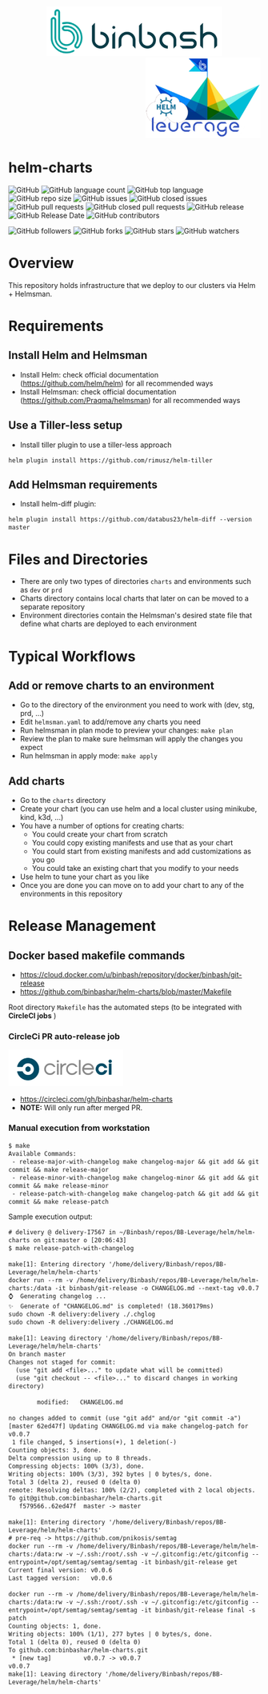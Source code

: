 <div align="center">
    <img src="https://raw.githubusercontent.com/binbashar/helm-charts/master/figures/binbash.png" alt="drawing" width="350"/>
</div>
<div align="right">
  <img src="https://raw.githubusercontent.com/binbashar/helm-charts/master/figures/binbash-leverage-helm.png" alt="leverage" width="230"/>
</div>

# helm-charts

![GitHub](https://img.shields.io/github/license/binbashar/helm-charts.svg)
![GitHub language count](https://img.shields.io/github/languages/count/binbashar/helm-charts.svg)
![GitHub top language](https://img.shields.io/github/languages/top/binbashar/helm-charts.svg)
![GitHub repo size](https://img.shields.io/github/repo-size/binbashar/helm-charts.svg)
![GitHub issues](https://img.shields.io/github/issues/binbashar/helm-charts.svg)
![GitHub closed issues](https://img.shields.io/github/issues-closed/binbashar/helm-charts.svg)
![GitHub pull requests](https://img.shields.io/github/issues-pr/binbashar/helm-charts.svg)
![GitHub closed pull requests](https://img.shields.io/github/issues-pr-closed/binbashar/helm-charts.svg)
![GitHub release](https://img.shields.io/github/release/binbashar/helm-charts.svg)
![GitHub Release Date](https://img.shields.io/github/release-date/binbashar/helm-charts.svg)
![GitHub contributors](https://img.shields.io/github/contributors/binbashar/helm-charts.svg)

![GitHub followers](https://img.shields.io/github/followers/binbashar.svg?style=social)
![GitHub forks](https://img.shields.io/github/forks/binbashar/helm-charts.svg?style=social)
![GitHub stars](https://img.shields.io/github/stars/binbashar/helm-charts.svg?style=social)
![GitHub watchers](https://img.shields.io/github/watchers/binbashar/helm-charts.svg?style=social)

# Overview
This repository holds infrastructure that we deploy to our clusters via Helm + Helmsman.

# Requirements

## Install Helm and Helmsman
- Install Helm: check official documentation (https://github.com/helm/helm) for all recommended ways
- Install Helmsman: check official documentation (https://github.com/Praqma/helmsman) for all recommended ways

## Use a Tiller-less setup
- Install tiller plugin to use a tiller-less approach
```
helm plugin install https://github.com/rimusz/helm-tiller
```

## Add Helmsman requirements
- Install helm-diff plugin:
```
helm plugin install https://github.com/databus23/helm-diff --version master
```

# Files and Directories
- There are only two types of directories `charts` and environments such as `dev` or `prd`
- Charts directory contains local charts that later on can be moved to a separate repository
- Environment directories contain the Helmsman's desired state file that define what charts are deployed to each environment


# Typical Workflows

## Add or remove charts to an environment
- Go to the directory of the environment you need to work with (dev, stg, prd, ...)
- Edit `helmsman.yaml` to add/remove any charts you need
- Run helmsman in plan mode to preview your changes: `make plan`
- Review the plan to make sure helmsman will apply the changes you expect
- Run helmsman in apply mode: `make apply`

## Add charts
- Go to the `charts` directory
- Create your chart (you can use helm and a local cluster using minikube, kind, k3d, ...)
- You have a number of options for creating charts:
  - You could create your chart from scratch
  - You could copy existing manifests and use that as your chart
  - You could start from existing manifests and add customizations as you go
  - You could take an existing chart that you modify to your needs
- Use helm to tune your chart as you like
- Once you are done you can move on to add your chart to any of the environments in this repository


# Release Management

## Docker based makefile commands
- https://cloud.docker.com/u/binbash/repository/docker/binbash/git-release
- https://github.com/binbashar/helm-charts/blob/master/Makefile

Root directory `Makefile` has the automated steps (to be integrated with **CircleCI jobs** []() )

### CircleCi PR auto-release job
<div align="left">
  <img src="https://raw.githubusercontent.com/binbashar/helm-charts/master/figures/circleci.png" alt="leverage-circleci" width="230"/>
</div>

- https://circleci.com/gh/binbashar/helm-charts
- **NOTE:** Will only run after merged PR.

### Manual execution from workstation
```
$ make
Available Commands:
 - release-major-with-changelog make changelog-major && git add && git commit && make release-major
 - release-minor-with-changelog make changelog-minor && git add && git commit && make release-minor
 - release-patch-with-changelog make changelog-patch && git add && git commit && make release-patch
 ```

Sample execution output:
```
# delivery @ delivery-I7567 in ~/Binbash/repos/BB-Leverage/helm/helm-charts on git:master o [20:06:43]
$ make release-patch-with-changelog

make[1]: Entering directory '/home/delivery/Binbash/repos/BB-Leverage/helm/helm-charts'
docker run --rm -v /home/delivery/Binbash/repos/BB-Leverage/helm/helm-charts:/data -it binbash/git-release -o CHANGELOG.md --next-tag v0.0.7
⌚️  Generating changelog ...
✨  Generate of "CHANGELOG.md" is completed! (18.360179ms)
sudo chown -R delivery:delivery ./.chglog
sudo chown -R delivery:delivery ./CHANGELOG.md

make[1]: Leaving directory '/home/delivery/Binbash/repos/BB-Leverage/helm/helm-charts'
On branch master
Changes not staged for commit:
  (use "git add <file>..." to update what will be committed)
  (use "git checkout -- <file>..." to discard changes in working directory)

        modified:   CHANGELOG.md

no changes added to commit (use "git add" and/or "git commit -a")
[master 62ed47f] Updating CHANGELOG.md via make changelog-patch for v0.0.7
 1 file changed, 5 insertions(+), 1 deletion(-)
Counting objects: 3, done.
Delta compression using up to 8 threads.
Compressing objects: 100% (3/3), done.
Writing objects: 100% (3/3), 392 bytes | 0 bytes/s, done.
Total 3 (delta 2), reused 0 (delta 0)
remote: Resolving deltas: 100% (2/2), completed with 2 local objects.
To git@github.com:binbashar/helm-charts.git
   f579566..62ed47f  master -> master

make[1]: Entering directory '/home/delivery/Binbash/repos/BB-Leverage/helm/helm-charts'
# pre-req -> https://github.com/pnikosis/semtag
docker run --rm -v /home/delivery/Binbash/repos/BB-Leverage/helm/helm-charts:/data:rw -v ~/.ssh:/root/.ssh -v ~/.gitconfig:/etc/gitconfig --entrypoint=/opt/semtag/semtag/semtag -it binbash/git-release get
Current final version: v0.0.6
Last tagged version:   v0.0.6

docker run --rm -v /home/delivery/Binbash/repos/BB-Leverage/helm/helm-charts:/data:rw -v ~/.ssh:/root/.ssh -v ~/.gitconfig:/etc/gitconfig --entrypoint=/opt/semtag/semtag/semtag -it binbash/git-release final -s patch
Counting objects: 1, done.
Writing objects: 100% (1/1), 277 bytes | 0 bytes/s, done.
Total 1 (delta 0), reused 0 (delta 0)
To github.com:binbashar/helm-charts.git
 * [new tag]         v0.0.7 -> v0.0.7
v0.0.7
make[1]: Leaving directory '/home/delivery/Binbash/repos/BB-Leverage/helm/helm-charts'
```
